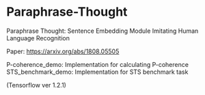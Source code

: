 # Paraphrase-Thought

Paraphrase Thought: Sentence Embedding Module Imitating Human Language Recognition

Paper: https://arxiv.org/abs/1808.05505

P-coherence_demo: Implementation for calculating P-coherence
STS_benchmark_demo: Implementation for STS benchmark task

(Tensorflow ver 1.2.1)
